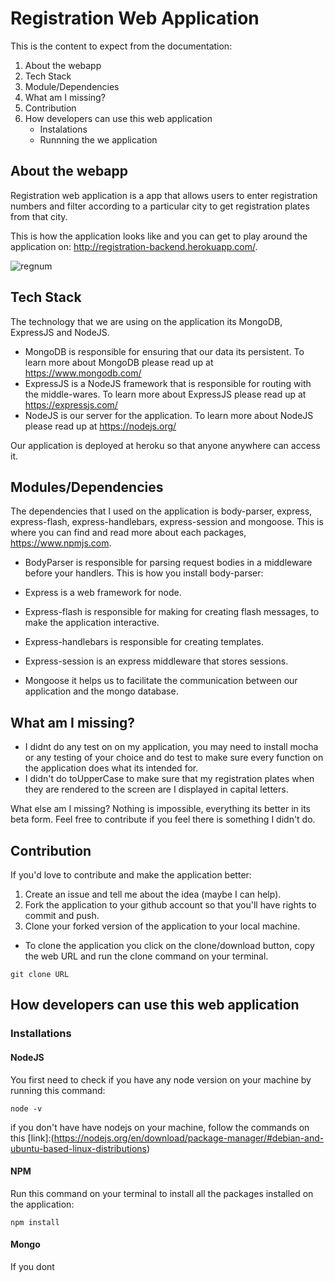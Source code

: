 # Registration Web Application

 This is the content to expect from the documentation:

1. About the webapp
1. Tech Stack
1. Module/Dependencies
1. What am I missing?
1. Contribution
1. How developers can use this web application
    - Instalations
    - Runnning the we application

## About the webapp

Registration web application is a app that allows users to enter registration numbers and filter according to a particular city to get registration plates from that city.

This is how the application looks like and you can get to play around the application on: http://registration-backend.herokuapp.com/.

![regnum](https://user-images.githubusercontent.com/22472229/30746316-b888c738-9fa9-11e7-908b-9cad703edf3a.png)

## Tech Stack

The technology that we are using on the application its MongoDB, ExpressJS and NodeJS.

- MongoDB is responsible for ensuring that our data its persistent. To learn more about MongoDB please read up at https://www.mongodb.com/   
- ExpressJS is a NodeJS framework that is responsible for routing with the middle-wares. To learn more about ExpressJS please read up at https://expressjs.com/
- NodeJS is our server for the application. To learn more about NodeJS please read up at https://nodejs.org/

Our application is deployed at heroku so that anyone anywhere can access it.


## Modules/Dependencies

The dependencies that I used on the application is body-parser, express, express-flash, express-handlebars, express-session and mongoose. This is where you can find and read more about each packages, https://www.npmjs.com.

- BodyParser is responsible for parsing request bodies in a middleware before your handlers. This is how you install body-parser:

- Express is a web framework for node.

- Express-flash is responsible for making for creating flash messages, to make the application interactive.

- Express-handlebars is responsible for creating templates.

- Express-session is an express middleware that stores sessions.

- Mongoose it helps us to facilitate the communication between our application and the mongo database.


## What am I missing?

- I didnt do any test on on my application, you may need to install mocha or any testing of your choice and do test to make sure every function on the application does what its intended for.
- I didn't do toUpperCase to make sure that my registration plates when they are rendered to the screen are I displayed in capital letters.

What else am I missing? Nothing is impossible, everything its better in its beta form. Feel free to contribute if you feel there is something I didn't do.

## Contribution

If you'd love to contribute and make the application better:

1. Create an issue and tell me about the idea (maybe I can help).
1. Fork the application to your github account so that you'll have rights to commit and push.
1. Clone your forked version of the application to your local machine.
-   To clone the application you click on the clone/download button, copy the web URL and run the clone command on your terminal.
```
git clone URL
```

## How developers can use this web application

### Installations

#### NodeJS

You first need to check if you have any node version on your machine by running this command:
```
node -v
```

if you don't have have nodejs on your machine, follow the commands on this [link]:(https://nodejs.org/en/download/package-manager/#debian-and-ubuntu-based-linux-distributions)


#### NPM

Run this command on your terminal to install all the packages installed on the application:
```
npm install
```

#### Mongo

If you dont
